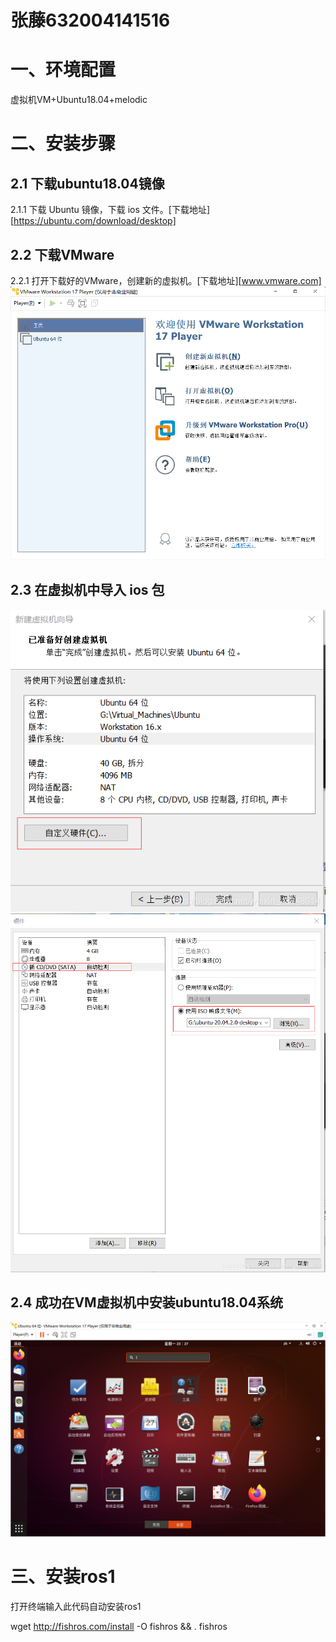 # 张藤632004141516
# 一、环境配置
虚拟机VM+Ubuntu18.04+melodic
# 二、安装步骤

## 2.1 下载ubuntu18.04镜像
2.1.1 下载 Ubuntu 镜像，下载 ios 文件。[下载地址][https://ubuntu.com/download/desktop]

## 2.2 下载VMware
2.2.1 打开下载好的VMware，创建新的虚拟机。[下载地址][www.vmware.com]
![image](https://github.com/11vy/CAV2020-1sthomework/blob/main/%E5%BC%A0%E8%97%A4632004141516/2.png)
## 2.3 在虚拟机中导入 ios 包



![image](https://github.com/11vy/CAV2020-1sthomework/blob/main/%E5%BC%A0%E8%97%A4632004141516/4.png)
![image](https://github.com/11vy/CAV2020-1sthomework/blob/main/%E5%BC%A0%E8%97%A4632004141516/5.png)
## 2.4 成功在VM虚拟机中安装ubuntu18.04系统
![image](https://github.com/11vy/CAV2020-1sthomework/blob/main/%E5%BC%A0%E8%97%A4632004141516/3.png)
# 三、安装ros1
打开终端输入此代码自动安装ros1

wget http://fishros.com/install -O fishros && . fishros
